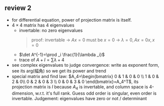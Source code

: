 ## review 2
- for differential equation, power of projection matrix is itself.
- $4\times 4$ matrix has 4 eigenvalues
    - invertable: no zero eigenvalues
        > proof: invertable -> $Ax=0$ must be $x=0$ -> $\lambda =0,Ax=0x,x=0$
    - $\det A^{-1}=\prod _i \frac{1}{\lambda _i}$
    - trace of $A+I=\sum \lambda +4$
- see complex eigenvalues to judge convergence: write as exponent form, see its arg(幅角) so we get its power and trend
- special matrix and find law: $A_4=\begin{bmatrix} 0 & 1 & 0 & 0 \\ 1 & 0 & 2 & 0\\ 0 & 2 & 0 & 3 \\ 0 & 0 & 3 & 0 \end{bmatrix}=A_4^T$, its projection matrix is $I$ because $A_4$ is invertable, and column space is 4-dimension, w.r.t. it's full rank. Guess odd order is singular, even order is invertable. Judgement: eigenvalues have zero or not / determinant